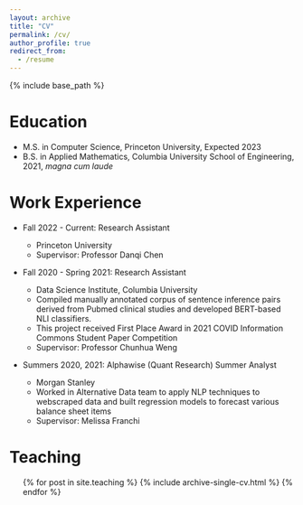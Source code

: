 ```yaml
---
layout: archive
title: "CV"
permalink: /cv/
author_profile: true
redirect_from:
  - /resume
---
```


{% include base_path %}

Education
======
* M.S. in Computer Science, Princeton University, Expected 2023
* B.S. in Applied Mathematics, Columbia University School of Engineering, 2021, _magna cum laude_

Work Experience
======
* Fall 2022 - Current: Research Assistant
  * Princeton University
  * Supervisor: Professor Danqi Chen

* Fall 2020 - Spring 2021: Research Assistant
  * Data Science Institute, Columbia University
  * Compiled manually annotated corpus of sentence inference pairs derived from Pubmed clinical studies and developed BERT-based NLI classifiers. 
  * This project received First Place Award in 2021 COVID Information Commons Student Paper Competition   
  * Supervisor: Professor Chunhua Weng
  
* Summers 2020, 2021: Alphawise (Quant Research) Summer Analyst
  * Morgan Stanley
  * Worked in Alternative Data team to apply NLP techniques to webscraped data and built regression models to forecast various balance sheet items
  * Supervisor: Melissa Franchi


  
<!-- Skills
======
* Skill 1
* Skill 2
  * Sub-skill 2.1
  * Sub-skill 2.2
  * Sub-skill 2.3
* Skill 3

Publications
======
  <ul>{% for post in site.publications %}
    {% include archive-single-cv.html %}
  {% endfor %}</ul>
  
Talks
======
  <ul>{% for post in site.talks %}
    {% include archive-single-talk-cv.html %}
  {% endfor %}</ul> -->
  
Teaching
======
  <ul>{% for post in site.teaching %}
    {% include archive-single-cv.html %}
  {% endfor %}</ul>
  

